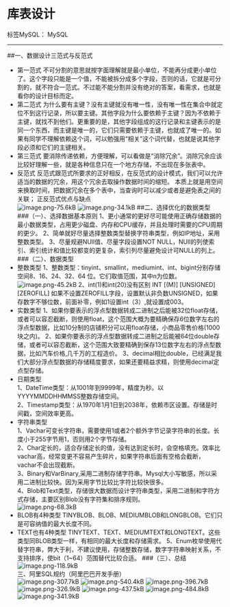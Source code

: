 ﻿# 库表设计

标签MySQL： MySQL

---
##一、数据设计三范式与反范式

 - 第一范式
    不可分割的意思就按字面理解就是最小单位，不能再分成更小单位了。这个字段只能是一个值，不能被拆分成多个字段，否则的话，它就是可分割的，就不符合一范式。不过能不能分割并没有绝对的答案，看需求，也就是看你的设计目标而定。
 - 第二范式
     为什么要有主键？没有主键就没有唯一性，没有唯一性在集合中就定位不到这行记录，所以要主键。其他字段为什么要依赖于主键？因为不依赖于主键，就找不到他们。更重要的是，其他字段组成的这行记录和主键表示的是同一个东西，而主键是唯一的，它们只需要依赖于主键，也就成了唯一的。如果有同学不理解依赖这个词，可以勉强用“相关”这个词代替，也就是说其他字段必须和它们的主键相关。
 - 第三范式
    要消除传递依赖，方便理解，可以看做是“消除冗余”。消除冗余应该比较好理解一些，就是各种信息只在一个地方存储，不出现在多张表中。
 - 反范式
    反范式跟范式所要求的正好相反，在反范式的设计模式，我们可以允许适当的数据的冗余，用这个冗余去取操作数据时间的缩短。
    本质上就是用空间来换取时间，把数据冗余在多个表中，当查询时可以减少或者是避免表之间的关联；
正反范式优点与缺点<br/>
   ![image.png-75.6kB][1]
   ![image.png-34.1kB][2]
##二、选择优化的数据类型
###（一）、选择数据基本原则
    1、更小通常的更好尽可能使用正确存储数据的最小数据类型，占用更少磁盘、内存和CPU缓存，并且处理时需要的CPU周期的更少。
    2、简单就好尽量选择整数类型替换字符串类型，例如IP地址，采用整数类型。
    3、尽量规避NUll值、尽量字段设置NOT NULL，NUll的列使索引、索引统计和值比较都变的更复杂，索引列尽量避免设计可NULL的列上。
###（二）、数据类型
 - 整数类型
    1、整数类型：tinyint、smallint，mediumint、int、bigint分别存储空间8、16、24、32、64 位。它们取值范围，其中n为位数。
![image.png-45.2kB][3]
    2、int(1)和int(20)没有区别
INT [(M)]   [UNSIGNED]   [ZEROFILL]
如果不设置ZEROFILL字段，设置默认非负数UNSIGNED，如果存数字不够位数，前面补零，例如1设置int（3）,就设置成003。
 - 实数类型
    1、如果你要表示的浮点型数据转成二进制之后能被32位float存储，或者可以容忍截断，则使用float，这个范围大概为要精确保存6位数字左右的浮点型数据，比如10分制的店铺积分可以用float存储，小商品零售价格(1000块之内)。
    2、如果你要表示的浮点型数据转成二进制之后能被64位double存储，或者可以容忍截断，这个范围大致要精确到保存13位数字左右的浮点型数据，比如汽车价格,几千万的工程造价。
    3、decimal相比double，已经满足我们大部分浮点型数据的存储精度要求，如果还要精益求精，则使用decimal定点型存储。
 - 日期类型<br/>
    1、DateTime类型：从1001年到9999年，精度为秒。以YYYYMMDDHHMMSS整数存储空间。<br/>
    2、Timestamp类型：从1970年1月1日到2038年，依赖市区设置。存储是时间戳，空间效率更高。<br/>
 - 字符串类型<br/>
    1、Vachar可变长字符串，需要使用1或者2个额外字节记录字符串的长度。长度小于255字节用1，否则用2个字节存储。<br/>
    2、Char定长的，适合存储定长的值，没有达到定长时，会空格填充。效率比vachar高，经常变更不容易产生碎片，如果字符串后面有空格会截断，vachar不会出现截断。<br/>
    3、Binary和VarBinary,采用二进制存储字符串。Mysql大小写敏感，所以采用二进制比较快。因为采用字节比较比字符比较快很多。<br/>
    4、Blob和Text类型，存储很大数据而设计字符串类型，采用二进制和字符方式存储，主要区别Blob没有字符集和排序规则。<br/>
![image.png-68.3kB][4]
 - BLOB有4种类型
TINYBLOB、BLOB、MEDIUMBLOB和LONGBLOB。它们只是可容纳值的最大长度不同。
 - TEXT也有4种类型
TINYTEXT、TEXT、MEDIUMTEXT和LONGTEXT。这些类型同BLOB类型一样，有相同的最大长度和存储需求。
 5、Enum枚举使用代替字符串，弊大于利，不建议使用，存储整数存储，数字字符串映射关系，不支持排序，使bit（1~64）范围替代比较合适。
###（三）、总结
![image.png-118.9kB][5]<br/>
﻿三、阿里SQL规约（阿里巴巴开发手册）<br/>
![image.png-307.7kB][6]
![image.png-540.4kB][7]
![image.png-396.7kB][8]
![image.png-326.9kB][9]
![image.png-437.5kB][10]
![image.png-484.8kB][11]
![image.png-341.9kB][12]


  [1]: http://static.zybuluo.com/yzz19881016/7pgoufk2o1112qstjoglz0uu/image.png
  [2]: http://static.zybuluo.com/yzz19881016/1xmoihg8lxfxqrkau418w9j7/image.png
  [3]: http://static.zybuluo.com/yzz19881016/ifwnwk7x3lmhwd0f3so1h5go/image.png
  [4]: http://static.zybuluo.com/yzz19881016/2q2ljwclw7xysr6y4kfvicbk/image.png
  [5]: http://static.zybuluo.com/yzz19881016/abfp7wxa0e5txm5xbslj967x/image.png
  [6]: http://static.zybuluo.com/yzz19881016/z437uehe7xou2kkc7fqu2jzi/image.png
  [7]: http://static.zybuluo.com/yzz19881016/ij3vawzs8lk17nkswt2q1fpl/image.png
  [8]: http://static.zybuluo.com/yzz19881016/ppk9th60ftyb8jduwlt0flbk/image.png
  [9]: http://static.zybuluo.com/yzz19881016/1c445luyr3qcy5wso50fh7px/image.png
  [10]: http://static.zybuluo.com/yzz19881016/oh37b208b4mtr5uh7xl1god6/image.png
  [11]: http://static.zybuluo.com/yzz19881016/p24b3sllawr1fiwh9tf2faaj/image.png
  [12]: http://static.zybuluo.com/yzz19881016/jpkfcpqyg4b2nag58a1cmr3r/image.png
